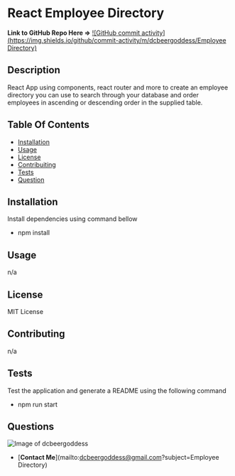 # React Employee Directory

**Link to GitHub Repo Here =>** [![GitHub commit activity](https://img.shields.io/github/commit-activity/m/dcbeergoddess/Employee Directory)](https://github.com/dcbeergoddess/employee-directory)

## Description

React App using components, react router and more to create an employee directory you can use to search through your database and order employees in ascending or descending order in the supplied table.

## Table Of Contents

* [Installation](#installation)
* [Usage](#usage)
* [License](#license)
* [Contribuiting](#contributing)
* [Tests](#tests)
* [Question](#questions)

## Installation

Install dependencies using command bellow
- npm install

## Usage

n/a

## License

MIT License

## Contributing

n/a

## Tests

Test the application and generate a README using the following command
- npm run start

## Questions

![Image of dcbeergoddess](https://avatars0.githubusercontent.com/u/59098488?v=4&s=200)
* [**Contact Me**](mailto:dcbeergoddess@gmail.com?subject=Employee Directory)